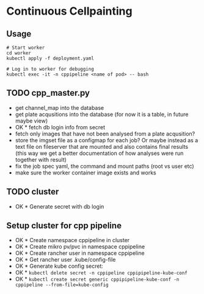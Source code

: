 # Continuous Cellpainting 

## Usage
```
# Start worker
cd worker
kubectl apply -f deployment.yaml

# Log in to worker for debugging
kubectl exec -it -n cppipeline <name of pod> -- bash
```

## TODO cpp_master.py
* get channel_map into the database
* get plate acqusitions into the database (for now it is a table, in future maybe view)
* OK * fetch db login info from secret
* fetch only images that have not been analysed from a plate acqusition?
* store the imgset file as a configmap for each job? Or maybe instead as a text file on fileserver that are mounted and also contains final results (this way we get a better documentation of how analyses were run together with result)
* fix the job spec yaml, the command and mount paths (root vs user etc)
* make sure the worker container image exists and works

## TODO cluster
* OK * Generate secret with db login

## Setup cluster for cpp pipeline
* OK * Create namespace cppipeline in cluster
* OK * Create mikro pv/pvc in namespace cppipeline
* OK * Create rancher user in namespace cppipeline
* OK * Get rancher user .kube/config-file
* OK * Generate kube config secret:
* OK   * `kubectl delete secret -n cppipeline cppipipeline-kube-conf`
* OK   * `kubectl create secret generic cppipipeline-kube-conf -n cppipeline --from-file=kube-config`
